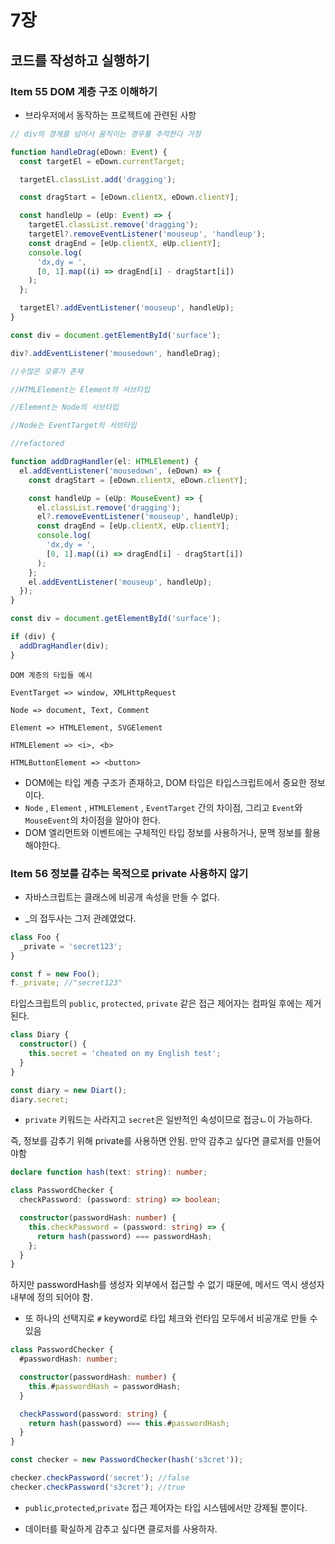 # 7장

## 코드를 작성하고 실행하기

### Item 55 DOM 계층 구조 이해하기

- 브라우저에서 동작하는 프로젝트에 관련된 사항

```ts
// div의 경계를 넘어서 움직이는 경우를 추적한다 가정

function handleDrag(eDown: Event) {
  const targetEl = eDown.currentTarget;

  targetEl.classList.add('dragging');

  const dragStart = [eDown.clientX, eDown.clientY];

  const handleUp = (eUp: Event) => {
    targetEl.classList.remove('dragging');
    targetEl?.removeEventListener('mouseup', 'handleup');
    const dragEnd = [eUp.clientX, eUp.clientY];
    console.log(
      'dx,dy = ',
      [0, 1].map((i) => dragEnd[i] - dragStart[i])
    );
  };

  targetEl?.addEventListener('mouseup', handleUp);
}

const div = document.getElementById('surface');

div?.addEventListener('mousedown', handleDrag);

//수많은 오류가 존재

//HTMLElement는 Element의 서브타입

//Element는 Node의 서브타입

//Node는 EventTarget의 서브타입

//refactored

function addDragHandler(el: HTMLElement) {
  el.addEventListener('mousedown', (eDown) => {
    const dragStart = [eDown.clientX, eDown.clientY];

    const handleUp = (eUp: MouseEvent) => {
      el.classList.remove('dragging');
      el?.removeEventListener('mouseup', handleUp);
      const dragEnd = [eUp.clientX, eUp.clientY];
      console.log(
        'dx,dy = ',
        [0, 1].map((i) => dragEnd[i] - dragStart[i])
      );
    };
    el.addEventListener('mouseup', handleUp);
  });
}

const div = document.getElementById('surface');

if (div) {
  addDragHandler(div);
}
```

```text
DOM 계층의 타입들 예시

EventTarget => window, XMLHttpRequest

Node => document, Text, Comment

Element => HTMLElement, SVGElement

HTMLElement => <i>, <b>

HTMLButtonElement => <button>
```

- DOM에는 타입 계층 구조가 존재하고, DOM 타입은 타입스크립트에서 중요한 정보이다.
- `Node` , `Element` , `HTMLElement` , `EventTarget` 간의 차이점, 그리고 `Event`와 `MouseEvent`의 차이점을 알아야 한다.
- DOM 엘리먼트와 이벤트에는 구체적인 타입 정보를 사용하거나, 문맥 정보를 활용해야한다.

### Item 56 정보를 감추는 목적으로 private 사용하지 않기

- 자바스크립트는 클래스에 비공개 속성을 만들 수 없다.

- \_의 접두사는 그저 관례였었다.

```ts
class Foo {
  _private = 'secret123';
}

const f = new Foo();
f._private; //"secret123"
```

타입스크립트의 `public`, `protected`, `private` 같은 접근 제어자는 컴파일 후에는 제거된다.

```ts
class Diary {
  constructor() {
    this.secret = 'cheated on my English test';
  }
}

const diary = new Diart();
diary.secret;
```

- `private` 키워드는 사라지고 `secret`은 일반적인 속성이므로 접긍ㄴ이 가능하다.

즉, 정보를 감추기 위해 private를 사용하면 안됨. 만약 감추고 싶다면 클로저를 만들어야함

```ts
declare function hash(text: string): number;

class PasswordChecker {
  checkPassword: (password: string) => boolean;

  constructor(passwordHash: number) {
    this.checkPassword = (password: string) => {
      return hash(password) === passwordHash;
    };
  }
}
```

하지만 passwordHash를 생성자 외부에서 접근할 수 없기 때문에, 메서드 역시 생성자 내부에 정의 되어야 함.

- 또 하나의 선택지로 `#` keyword로 타입 체크와 런타임 모두에서 비공개로 만들 수 있음

```ts
class PasswordChecker {
  #passwordHash: number;

  constructor(passwordHash: number) {
    this.#passwordHash = passwordHash;
  }

  checkPassword(password: string) {
    return hash(password) === this.#passwordHash;
  }
}

const checker = new PasswordChecker(hash('s3cret'));

checker.checkPassword('secret'); //false
checker.checkPassword('s3cret'); //true
```

- `public`,`protected`,`private` 접근 제어자는 타입 시스템에서만 강제될 뿐이다.

- 데이터를 확실하게 감추고 싶다면 클로저를 사용하자.
